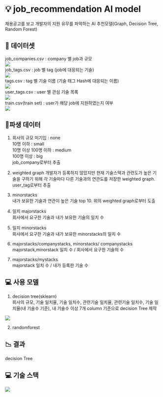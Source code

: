 # :bulb: job_recommendation AI model
채용공고를 보고 개발자의 지원 유무를 파악하는 AI 추천모델(Graph, Decision Tree, Random Forest)

## :floppy_disk: 데이터셋
job_companies.csv : company 별 job과 규모    
<img src="https://user-images.githubusercontent.com/43736669/94919776-fcce3780-04ef-11eb-8217-5b24a8303fef.png">  
job_tags.csv : job 별 tag  (job에 대응되는 기술)  
<img src="https://user-images.githubusercontent.com/43736669/94920971-4f105800-04f2-11eb-8041-37ad4d791527.png">  
tags.csv : tag 별 기술 이름 (기술 태그 Hash에 대응되는 이름)  
<img src ="https://user-images.githubusercontent.com/43736669/94921035-6e0eea00-04f2-11eb-9d67-c31336c783f2.png">  
user_tags.csv : user 별 관심 기술 목록  
<img src ="https://user-images.githubusercontent.com/43736669/94921123-9860a780-04f2-11eb-8d6c-5f192d35c645.png">  
train.csv(train set) : user가 해당 job에 지원하였는지 여부  
<img src ="https://user-images.githubusercontent.com/43736669/94921312-086f2d80-04f3-11eb-8256-c0e9c5cab12a.png">  

## :thought_balloon:파생 데이터
1) 회사의 규모 
미기입 : none  
10명 이하 : small   
10명 이상 100명 이하 : medium   
100명 이상 : big  
job_company로부터 추출  
 
2) weighted graph
개발자가 등록하지 않았지만 현재 기술스택과 관련도가 높은 기술을 구하기 위해 각 기술마다 다른 기술과의 연관도를 저장한 weighted graph.  
user_tag로부터 추출  
  
3) minorstacks   
내가 보유한 기술과 연관이 높은 기술 top 10. 위의 weighted graph로부터 도출  
  
4) 일치 majorstacks  
회사에서 요구한 기술과 내가 보유한 기술의 일치 수  
  
5) 일치 minorstacks  
회사에서 요구한 기술과 내가 보유한 minorstacks의 일치 수   

6) majorstacks/companystacks, minorstacks/ companystacks   
majorstack,minorstack 일치 수 / 회사에서 요구한 기술의 수   
  
7) majorstacks/mystacks   
majorstack 일치 수 / 내가 등록한 기술 수  

## :computer: 사용 모델    
1) decision tree(sklearn)   
회사의 규모, 기술 일치율, 기술 일치수, 관련기술 일치율, 관련기술 일치수, 기술 일치율(내 기술수 기준), 내 기술수 이상 7개 column 기준으로 decision Tree 제작  
<img src = "https://user-images.githubusercontent.com/43736669/94986971-fb5b4880-059d-11eb-92a7-a10b3e890f57.png">  
  
2) randomforest    
  
## :chart_with_downwards_trend: 결과  
decision Tree  

## :computer: 기술 스택  
<img src="https://user-images.githubusercontent.com/26294469/60403849-7be20b00-9bdd-11e9-9138-b61ebd71bd9d.png"> 
